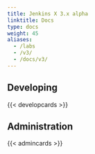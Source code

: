 ```yaml
---
title: Jenkins X 3.x alpha
linktitle: Docs
type: docs
weight: 45
aliases:
  - /labs
  - /v3/
  - /docs/v3/
---
```



## Developing

{{< developcards >}}


## Administration

{{< admincards >}}

